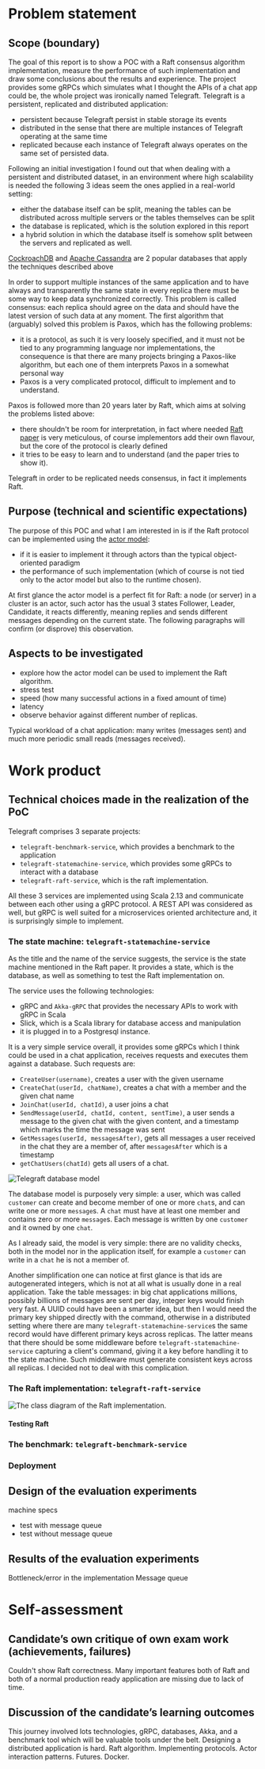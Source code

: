 [//]: # (A Raft implementation using the actor model: Telegraft, a distributed chat application)

# Problem statement

## Scope (boundary)

The goal of this report is to show a POC with a Raft consensus algorithm implementation, measure the performance of 
such implementation and draw some conclusions about the results and experience.
The project provides some gRPCs which simulates what I thought the APIs of a chat app could be,
the whole project was ironically named Telegraft.
Telegraft is a persistent, replicated and distributed application:

- persistent because Telegraft persist in stable storage its events
- distributed in the sense that there are multiple instances of Telegraft operating at the same time
- replicated because each instance of Telegraft always operates on the same set of persisted data.

Following an initial investigation I found out that when dealing with a persistent and distributed dataset, 
in an environment where high scalability is needed the following 3 ideas seem the ones applied in a real-world setting:

- either the database itself can be split, meaning the tables can be distributed across multiple servers 
  or the tables themselves can be split
- the database is replicated, which is the solution explored in this report
- a hybrid solution in which the database itself is somehow split between the servers and replicated as well.

[CockroachDB](https://www.cockroachlabs.com/) and [Apache Cassandra](https://cassandra.apache.org/_/index.html) are 2 popular databases that apply the techniques described above

In order to support multiple instances of the same application and to have always and transparently the same state 
in every replica there must be some way to keep data synchronized correctly. 
This problem is called consensus: each replica should agree on the data and should have the latest version of such 
data at any moment. 
The first algorithm that (arguably) solved this problem is Paxos, which has the following problems:

- it is a protocol, as such it is very loosely specified, and it must not be tied to any programming language nor 
implementations, the consequence is that there are many projects bringing a Paxos-like algorithm, but each one of them 
interprets Paxos in a somewhat personal way
- Paxos is a very complicated protocol, difficult to implement and to understand.

Paxos is followed more than 20 years later by Raft, which aims at solving the problems listed above:

- there shouldn't be room for interpretation, in fact where needed [Raft paper](https://raft.github.io/raft.pdf) is very meticulous, of course implementors 
add their own flavour, but the core of the protocol is clearly defined
- it tries to be easy to learn and to understand (and the paper tries to show it).

Telegraft in order to be replicated needs consensus, in fact it implements Raft.

## Purpose (technical and scientific expectations)

The purpose of this POC and what I am interested in is if the Raft protocol can be implemented using the 
[actor model](https://en.wikipedia.org/wiki/Actor_model): 

- if it is easier to implement it through actors than the typical object-oriented paradigm
- the performance of such implementation (which of course is not tied only to the actor model but also to the runtime chosen).

At first glance the actor model is a perfect fit for Raft: a node (or server) in a cluster is an actor,
such actor has the usual 3 states Follower, Leader, Candidate, it reacts differently, meaning replies and sends different
messages depending on the current state. The following paragraphs will confirm (or disprove) this observation.

<!-- The POC represents a typical way to deploy and use the Raft algorithm, which is a replicated database, in fact the commands a client can send to the database are none other than queries toward a database. -->

## Aspects to be investigated

 - explore how the actor model can be used to implement the Raft algorithm.
 - stress test
 - speed (how many successful actions in a fixed amount of time)
 - latency
 - observe behavior against different number of replicas.

Typical workload of a chat application: many writes (messages sent) and much more periodic small reads (messages received).

# Work product

## Technical choices made in the realization of the PoC

Telegraft comprises 3 separate projects:

 - `telegraft-benchmark-service`, which provides a benchmark to the application
 - `telegraft-statemachine-service`, which provides some gRPCs to interact with a database
 - `telegraft-raft-service`, which is the raft implementation.

All these 3 services are implemented using Scala 2.13 and communicate between each other using a gRPC protocol.
A REST API was considered as well, but gRPC is well suited for a microservices oriented architecture and, it is
surprisingly simple to implement.

### The state machine: `telegraft-statemachine-service`

As the title and the name of the service suggests, the service is the state machine mentioned in the Raft paper.
It provides a state, which is the database, as well as something to test the Raft implementation on.

The service uses the following technologies:

 - gRPC and `Akka-gRPC` that provides the necessary APIs to work with gRPC in Scala
 - Slick, which is a Scala library for database access and manipulation
 - it is plugged in to a Postgresql instance.

It is a very simple service overall, it provides some gRPCs which I think could be used in a chat application,
receives requests and executes them against a database. Such requests are:

 - `CreateUser(username)`, creates a user with the given username
 - `CreateChat(userId, chatName)`, creates a chat with a member and the given chat name
 - `JoinChat(userId, chatId)`, a user joins a chat
 - `SendMessage(userId, chatId, content, sentTime)`, a user sends a message to the given chat with the given content,
and a timestamp which marks the time the message was sent
 - `GetMessages(userId, messagesAfter)`, gets all messages a user received in the chat they are a member of, after 
`messagesAfter` which is a timestamp
 - `getChatUsers(chatId)` gets all users of a chat.

![Telegraft database model](../diagrams/out/database.svg)

The database model is purposely very simple: a user, which was called `customer` can create and become member of one or 
more `chat`s, and can write one or more `message`s. 
A `chat` must have at least one member and contains zero or more `message`s. Each message is written by one
`customer` and it owned by one `chat`.

As I already said, the model is very simple: there are no validity checks, both in the model nor in the application 
itself, for example a `customer` can write in a `chat` he is not a member of.

Another simplification one can notice at first glance is that ids are autogenerated integers, which is not at all what 
is usually done in a real application. Take the table messages: in big chat applications millions, possibly billions 
of messages are sent per day, integer keys would finish very fast. A UUID could have been a smarter idea, but then I 
would need the primary key shipped directly with the command, otherwise in a distributed setting where there are many
`telegraft-statemachine-service`s the same record would have different primary keys across replicas. The latter means 
that there should be some middleware before `telegraft-statemachine-service` capturing a client's command, giving it a 
key before handling it to the state machine. Such middleware must generate consistent keys across all replicas. 
I decided not to deal with this complication.

### The Raft implementation: `telegraft-raft-service`

![The class diagram of the Raft implementation.](../diagrams/out/cd_TelegraftRaftService.svg)

#### Testing Raft

### The benchmark: `telegraft-benchmark-service`

### Deployment

### 



## Design of the evaluation experiments

machine specs

 - test with message queue
 - test without message queue

## Results of the evaluation experiments

Bottleneck/error in the implementation
Message queue


# Self-assessment

## Candidate’s own critique of own exam work (achievements, failures)

Couldn't show Raft correctness. Many important features both of Raft and both
of a normal production ready application are missing due to lack of time.

## Discussion of the candidate’s learning outcomes


This journey involved lots technologies, gRPC, databases, Akka, and a benchmark tool which will be valuable tools under the belt. Designing a distributed application is hard. Raft algorithm. Implementing protocols. Actor interaction patterns. Futures. Docker. 
